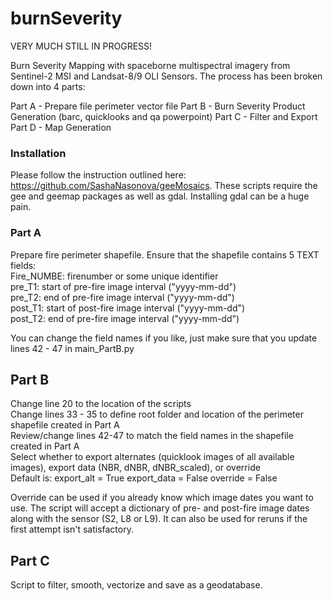 # burnSeverity

VERY MUCH STILL IN PROGRESS!

Burn Severity Mapping with spaceborne multispectral imagery from Sentinel-2 MSI and Landsat-8/9 OLI Sensors.
The process has been broken down into 4 parts:
    
Part A - Prepare file perimeter vector file
Part B - Burn Severity Product Generation (barc, quicklooks and qa powerpoint)
Part C - Filter and Export 
Part D - Map Generation

### Installation
Please follow the instruction outlined here: https://github.com/SashaNasonova/geeMosaics. These scripts require the gee and geemap packages as well as gdal.
Installing gdal can be a huge pain. 

### Part A
Prepare fire perimeter shapefile. Ensure that the shapefile contains 5 TEXT fields:  
Fire_NUMBE: firenumber or some unique identifier   
pre_T1: start of pre-fire image interval ("yyyy-mm-dd")  
pre_T2: end of pre-fire image interval ("yyyy-mm-dd")  
post_T1: start of post-fire image interval ("yyyy-mm-dd")  
post_T2: end of pre-fire image interval ("yyyy-mm-dd")  

You can change the field names if you like, just make sure that you update lines 42 - 47 in main_PartB.py

## Part B
Change line 20 to the location of the scripts  
Change lines 33 - 35 to define root folder and location of the perimeter shapefile created in Part A  
Review/change lines 42-47 to match the field names in the shapefile created in Part A  
Select whether to export alternates (quicklook images of all available images), export data (NBR, dNBR, dNBR_scaled), or override  
Default is:
    export_alt = True
    export_data = False
    override = False

Override can be used if you already know which image dates you want to use. The script will accept a dictionary of pre- and post-fire image dates along
with the sensor (S2, L8 or L9). It can also be used for reruns if the first attempt isn't satisfactory.

## Part C
Script to filter, smooth, vectorize and save as a geodatabase. 
